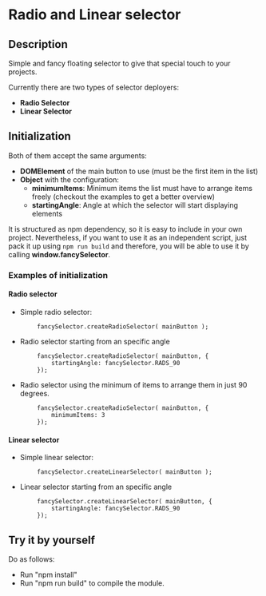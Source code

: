 # Radio and Linear selector

## Description
Simple and fancy floating selector to give that special touch to your projects.

Currently there are two types of selector deployers:

* **Radio Selector**
* **Linear Selector**

## Initialization
Both of them accept the same arguments:

* **DOMElement** of the main button to use (must be the first item in the list)
* **Object** with the configuration:
  * **minimumItems**: Minimum items the list must have to arrange items freely (checkout the examples to get a better overview)
  * **startingAngle**: Angle at which the selector will start displaying elements


It is structured as npm dependency, so it is easy to include in your own project. Nevertheless, if you want to use it as an independent script, just pack it up using  ```npm run build``` and therefore, you will be able to use it by calling **window.fancySelector**.

### Examples of initialization

#### Radio selector

* Simple radio selector: 

```
        fancySelector.createRadioSelector( mainButton );

```
* Radio selector starting from an specific angle

```
        fancySelector.createRadioSelector( mainButton, {
            startingAngle: fancySelector.RADS_90
        });
```
* Radio selector using the minimum of items to arrange them in just 90 degrees.

```
        fancySelector.createRadioSelector( mainButton, {
            minimumItems: 3
        });
```

#### Linear selector


* Simple linear selector: 

```
        fancySelector.createLinearSelector( mainButton );

```
* Linear selector starting from an specific angle

```
        fancySelector.createLinearSelector( mainButton, {
            startingAngle: fancySelector.RADS_90
        });
```


## Try it by yourself
Do as follows: 

* Run "npm install"
* Run "npm run build" to compile the module.

